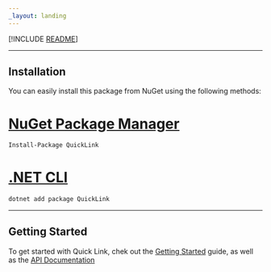 ```yaml
---
_layout: landing
---
```


[!INCLUDE [README](../README.md)]

---

## Installation

You can easily install this package from NuGet using the following methods:

# [NuGet Package Manager](#tab/nugetpackagemanager)

```bash
Install-Package QuickLink
```

# [.NET CLI](#tab/dotnetcli)

```bash
dotnet add package QuickLink
```

---

## Getting Started

To get started with Quick Link, chek out the [Getting Started](getting-started.md) guide, as well as the [API Documentation](xref:QuickLink)